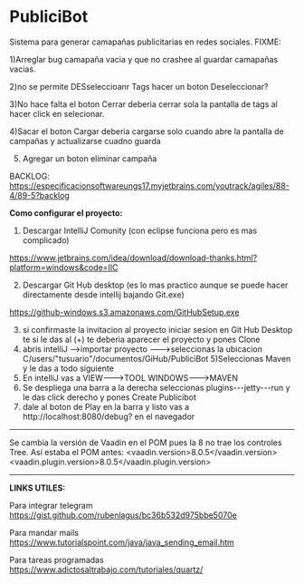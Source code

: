 # PubliciBot
Sistema para generar camapañas publicitarias en redes sociales.
FIXME:

1)Arreglar bug camapaña vacia y que no crashee al guardar camapañas vacias.

2)no se permite DESseleccioanr Tags hacer un boton Deseleccionar?

3)No hace falta el boton Cerrar deberia cerrar sola la pantalla de tags al hacer click en selecionar.

4)Sacar el boton Cargar deberia cargarse solo cuando abre la pantalla de campañas y actualizarse cuadno guarda

5) Agregar un boton eliminar campaña


 

BACKLOG:
https://especificacionsoftwareungs17.myjetbrains.com/youtrack/agiles/88-4/89-5?backlog

**Como configurar el proyecto:**
1) Descargar IntelliJ Comunity (con eclipse funciona pero es mas complicado)

https://www.jetbrains.com/idea/download/download-thanks.html?platform=windows&code=IIC

2) Descargar Git Hub desktop (es lo mas practico aunque se puede hacer directamente desde intellij bajando Git.exe)

https://github-windows.s3.amazonaws.com/GitHubSetup.exe

3) si confirmaste la invitacion al proyecto iniciar sesion en Git Hub Desktop te si le das al (+) te deberia aparecer el proyecto y pones Clone
4) abris intelliJ -->importar proyecto --->seleccionas la ubicacion C/users/"tusuario"/documentos/GiHub/PubliciBot
5)Seleccionas Maven y le das a todo siguiente
6) En intelliJ vas a VIEW--->TOOL WINDOWS--->MAVEN
7) Se despliega una barra a la derecha seleccionas plugins---jetty---run y le das click derecho y pones Create Publicibot
8) dale al boton de Play en la barra y listo vas a http://localhost:8080/debug? en el navegador


-------------------------
Se cambia la versión de Vaadin en el POM pues la 8 no trae los controles Tree.
Así estaba el POM antes:
		<vaadin.version>8.0.5</vaadin.version>
		<vaadin.plugin.version>8.0.5</vaadin.plugin.version>

-------------------------


**LINKS UTILES:**

Para integrar telegram
https://gist.github.com/rubenlagus/bc36b532d975bbe5070e

Para mandar mails
https://www.tutorialspoint.com/java/java_sending_email.htm

Para tareas programadas
https://www.adictosaltrabajo.com/tutoriales/quartz/

